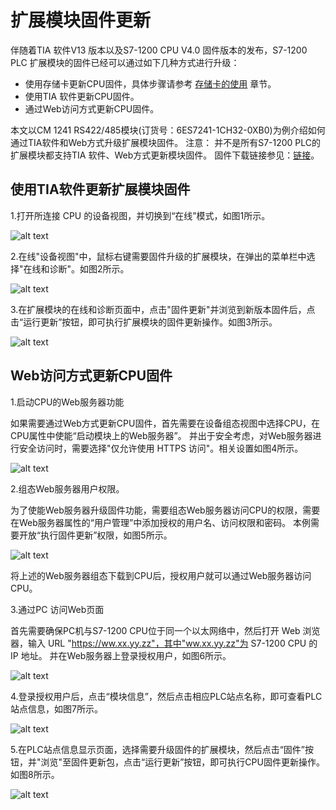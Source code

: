 # 扩展模块固件更新

伴随着TIA 软件V13 版本以及S7-1200 CPU V4.0 固件版本的发布，S7-1200 PLC
扩展模块的固件已经可以通过如下几种方式进行升级：

* 使用存储卡更新CPU固件，具体步骤请参考 [存储卡的使用](../08-Function/10-Memory_Card.md) 章节。
* 使用TIA 软件更新CPU固件。
* 通过Web访问方式更新CPU固件。

本文以CM 1241
RS422/485模块(订货号：6ES7241-1CH32-0XB0)为例介绍如何通过TIA软件和Web方式升级扩展模块固件。
注意：
并不是所有S7-1200
PLC的扩展模块都支持TIA 软件、Web方式更新模块固件。
固件下载链接参见：[链接](../../01-resource/08-online_download.md)。

## 使用TIA软件更新扩展模块固件

1.打开所连接 CPU 的设备视图，并切换到“在线”模式，如图1所示。

![alt text](./images/2-01.png)

2.在线"设备视图"中，鼠标右键需要固件升级的扩展模块，在弹出的菜单栏中选择"在线和诊断"。如图2所示。

![alt text](./images/2-02.png)

3.在扩展模块的在线和诊断页面中，点击"固件更新"并浏览到新版本固件后，点击“运行更新”按钮，即可执行扩展模块的固件更新操作。如图3所示。

![alt text](./images/2-03.png)

## Web访问方式更新CPU固件

1.启动CPU的Web服务器功能

如果需要通过Web方式更新CPU固件，首先需要在设备组态视图中选择CPU，在CPU属性中使能“启动模块上的Web服务器”。
并出于安全考虑，对Web服务器进行安全访问时，需要选择"仅允许使用 HTTPS 访问"。相关设置如图4所示。

![alt text](./images/2-04.png)

2.组态Web服务器用户权限。

为了使能Web服务器升级固件功能，需要组态Web服务器访问CPU的权限，需要在Web服务器属性的“用户管理”中添加授权的用户名、访问权限和密码。
本例需要开放“执行固件更新”权限，如图5所示。

![alt text](./images/2-05.png)

将上述的Web服务器组态下载到CPU后，授权用户就可以通过Web服务器访问CPU。

3.通过PC 访问Web页面

首先需要确保PC机与S7-1200 CPU位于同一个以太网络中，然后打开 Web 浏览器，输入 URL "https://ww.xx.yy.zz"，其中"ww.xx.yy.zz"为 S7-1200 CPU 的 IP 地址。
并在Web服务器上登录授权用户，如图6所示。

![alt text](./images/2-06.png)

4.登录授权用户后，点击“模块信息”，然后点击相应PLC站点名称，即可查看PLC 站点信息，如图7所示。

![alt text](./images/2-07.png)

5.在PLC站点信息显示页面，选择需要升级固件的扩展模块，然后点击“固件”按钮，并"浏览"至固件更新包，点击“运行更新”按钮，即可执行CPU固件更新操作。如图8所示。

![alt text](./images/2-08.png)
